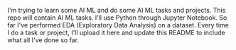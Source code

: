 I'm trying to learn some AI ML and do some AI ML tasks and projects. This repo will contain AI ML tasks. I'll use Python through Jupyter Notebook. So far I've performed EDA (Exploratory Data Analysis) on a dataset.
Every time I do a task or project, I'll upload it here and update this README to include what all I've done so far.
